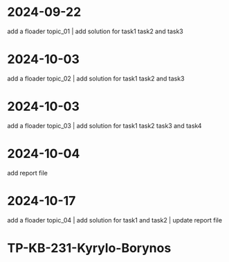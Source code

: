 # 2024-09-22
add a floader topic_01 | 
add solution for task1 task2 and task3

# 2024-10-03
add a floader topic_02 | 
add solution for task1 task2 and task3

# 2024-10-03
add a floader topic_03 | 
add solution for task1 task2 task3 and task4

# 2024-10-04
add report file

# 2024-10-17
add a floader topic_04 | 
add solution for task1 and task2 | 
update report file

# TP-KB-231-Kyrylo-Borynos